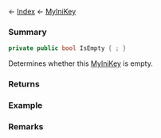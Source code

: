 ← [Index](Api-Index) ← [MyIniKey](VRage.Game.ModAPI.Ingame.Utilities.MyIniKey)

### Summary

```csharp
private public bool IsEmpty { ; }
```

Determines whether this [MyIniKey](VRage.Game.ModAPI.Ingame.Utilities.MyIniKey) is empty.

### Returns

### Example

### Remarks

